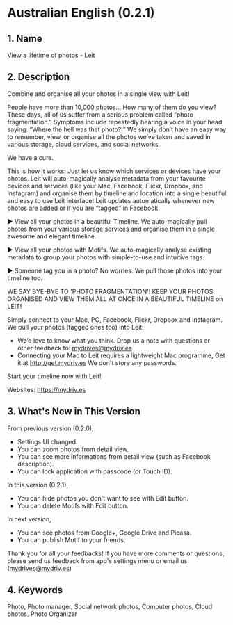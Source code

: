 Australian English (0.2.1)
==========================
## 1. Name
View a lifetime of photos - Leit

## 2. Description
Combine and organise all your photos in a single view with Leit!

People have more than 10,000 photos... How many of them do you view? These days, all of us suffer from a serious problem called “photo fragmentation.” Symptoms include repeatedly hearing a voice in your head saying: “Where the hell was that photo?!” We simply don’t have an easy way to remember, view, or organise all the photos we’ve taken and saved in various storage, cloud services, and social networks.

We have a cure.

This is how it works: Just let us know which services or devices have your photos. Leit will auto-magically analyse metadata from your favourite devices and services (like your Mac, Facebook, Flickr, Dropbox, and Instagram) and organise them by timeline and location into a single beautiful and easy to use Leit interface! Leit updates automatically whenever new photos are added or if you are “tagged” in Facebook.

▶ View all your photos in a beautiful Timeline. We auto-magically pull photos from your various storage services and organise them in a single awesome and elegant timeline.

▶ View all your photos with Motifs. We auto-magically analyse existing metadata to group your photos with simple-to-use and intuitive tags.

▶ Someone tag you in a photo? No worries. We pull those photos into your timeline too.

WE SAY BYE-BYE TO 'PHOTO FRAGMENTATION'! KEEP YOUR PHOTOS ORGANISED AND VIEW THEM ALL AT ONCE IN A BEAUTIFUL TIMELINE on LEIT!

Simply connect to your Mac, PC, Facebook, Flickr, Dropbox and Instagram. We pull your photos (tagged ones too) into Leit!

* We’d love to know what you think. Drop us a note with questions or other feedback to: mydrives@mydriv.es
* Connecting your Mac to Leit requires a lightweight Mac programme, Get it at http://get.mydriv.es We don't store any passwords.

Start your timeline now with Leit!

Websites: https://mydriv.es

## 3. What's New in This Version
From previous version (0.2.0),
- Settings UI changed.
- You can zoom photos from detail view.
- You can see more informations from detail view (such as Facebook description).
- You can lock application with passcode (or Touch ID).

In this version (0.2.1),
- You can hide photos you don't want to see with Edit button.
- You can delete Motifs with Edit button.

In next version, 
- You can see photos from Google+, Google Drive and Picasa.
- You can publish Motif to your friends.

Thank you for all your feedbacks!
If you have more comments or questions, 
please send us feedback from app's settings menu or email us (mydrives@mydriv.es)

## 4. Keywords
Photo, Photo manager, Social network photos, Computer photos, Cloud photos, Photo Organizer
